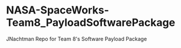 # NASA-SpaceWorks-Team8_PayloadSoftwarePackage
JNachtman Repo for Team 8's Software Payload Package
